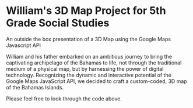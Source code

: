 # William's 3D Map Project for 5th Grade Social Studies
An outside the box presentation of a 3D Map using the Google Maps Javascript API

William and his father embarked on an ambitious journey to bring the captivating archipelago of the Bahamas to life, not through the traditional medium of a physical map, but by harnessing the power of digital technology. Recognizing the dynamic and interactive potential of the Google Maps JavaScript API, we decided to craft a custom-coded, 3D map of the Bahamas Islands.

Please feel free to look through the code above.
